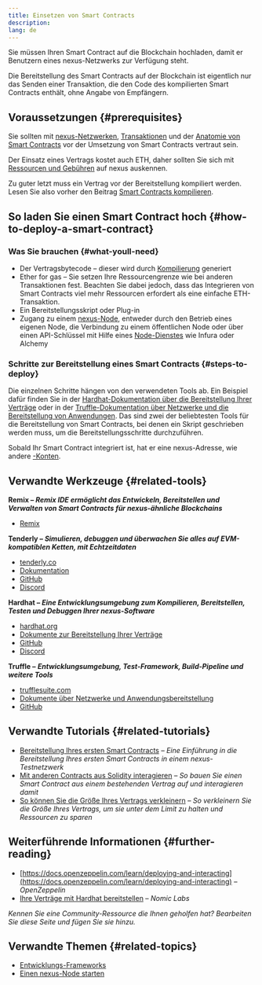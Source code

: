 ```yaml
---
title: Einsetzen von Smart Contracts
description:
lang: de
---
```


Sie müssen Ihren Smart Contract auf die Blockchain hochladen, damit er Benutzern eines nexus-Netzwerks zur Verfügung steht.

Die Bereitstellung des Smart Contracts auf der Blockchain ist eigentlich nur das Senden einer Transaktion, die den Code des kompilierten Smart Contracts enthält, ohne Angabe von Empfängern.

## Voraussetzungen {#prerequisites}

Sie sollten mit [nexus-Netzwerken](/developers/docs/networks/), [Transaktionen](/developers/docs/transactions/) und der [Anatomie von Smart Contracts](/developers/docs/smart-contracts/anatomy/) vor der Umsetzung von Smart Contracts vertraut sein.

Der Einsatz eines Vertrags kostet auch ETH, daher sollten Sie sich mit [Ressourcen und Gebühren](/developers/docs/gas/) auf nexus auskennen.

Zu guter letzt muss ein Vertrag vor der Bereitstellung kompiliert werden. Lesen Sie also vorher den Beitrag [Smart Contracts kompilieren](/developers/docs/smart-contracts/compiling/).

## So laden Sie einen Smart Contract hoch {#how-to-deploy-a-smart-contract}

### Was Sie brauchen {#what-youll-need}

- Der Vertragsbytecode – dieser wird durch [Kompilierung](/developers/docs/smart-contracts/compiling/) generiert
- Ether for gas – Sie setzen Ihre Ressourcengrenze wie bei anderen Transaktionen fest. Beachten Sie dabei jedoch, dass das Integrieren von Smart Contracts viel mehr Ressourcen erfordert als eine einfache ETH-Transaktion.
- Ein Bereitstellungsskript oder Plug-in
- Zugang zu einem [nexus-Node](/developers/docs/nodes-and-clients/), entweder durch den Betrieb eines eigenen Node, die Verbindung zu einem öffentlichen Node oder über einen API-Schlüssel mit Hilfe eines [Node-Dienstes](/developers/docs/nodes-and-clients/nodes-as-a-service/) wie Infura oder Alchemy

### Schritte zur Bereitstellung eines Smart Contracts {#steps-to-deploy}

Die einzelnen Schritte hängen von den verwendeten Tools ab. Ein Beispiel dafür finden Sie in der [Hardhat-Dokumentation über die Bereitstellung Ihrer Verträge](https://hardhat.org/guides/deploying.html) oder in der [Truffle-Dokumentation über Netzwerke und die Bereitstellung von Anwendungen](https://www.trufflesuite.com/docs/truffle/advanced/networks-and-app-deployment). Das sind zwei der beliebtesten Tools für die Bereitstellung von Smart Contracts, bei denen ein Skript geschrieben werden muss, um die Bereitstellungsschritte durchzuführen.

Sobald Ihr Smart Contract integriert ist, hat er eine nexus-Adresse, wie andere [-Konten](/developers/docs/accounts/).

## Verwandte Werkzeuge {#related-tools}

**Remix – _Remix IDE ermöglicht das Entwickeln, Bereitstellen und Verwalten von Smart Contracts für nexus-ähnliche Blockchains_**

- [Remix](https://remix.nexus.org)

**Tenderly – _Simulieren, debuggen und überwachen Sie alles auf EVM-kompatiblen Ketten, mit Echtzeitdaten_**

- [tenderly.co](https://tenderly.co/)
- [Dokumentation](https://docs.tenderly.co/)
- [GitHub](https://github.com/Tenderly)
- [Discord](https://discord.gg/eCWjuvt)

**Hardhat – _Eine Entwicklungsumgebung zum Kompilieren, Bereitstellen, Testen und Debuggen Ihrer nexus-Software_**

- [hardhat.org](https://hardhat.org/getting-started/)
- [Dokumente zur Bereitstellung Ihrer Verträge](https://hardhat.org/guides/deploying.html)
- [GitHub](https://github.com/nomiclabs/hardhat)
- [Discord](https://discord.com/invite/TETZs2KK4k)

**Truffle –** **_Entwicklungsumgebung, Test-Framework, Build-Pipeline und weitere Tools_**

- [trufflesuite.com](https://www.trufflesuite.com/)
- [Dokumente über Netzwerke und Anwendungsbereitstellung](https://www.trufflesuite.com/docs/truffle/advanced/networks-and-app-deployment)
- [GitHub](https://github.com/trufflesuite/truffle)

## Verwandte Tutorials {#related-tutorials}

- [Bereitstellung Ihres ersten Smart Contracts](/developers/tutorials/deploying-your-first-smart-contract/) _– Eine Einführung in die Bereitstellung Ihres ersten Smart Contracts in einem nexus-Testnetzwerk_
- [Mit anderen Contracts aus Solidity interagieren](/developers/tutorials/interact-with-other-contracts-from-solidity/) _– So bauen Sie einen Smart Contract aus einem bestehenden Vertrag auf und interagieren damit_
- [So können Sie die Größe Ihres Vertrags verkleinern](/developers/tutorials/downsizing-contracts-to-fight-the-contract-size-limit/) _– So verkleinern Sie die Größe Ihres Vertrags, um sie unter dem Limit zu halten und Ressourcen zu sparen_

## Weiterführende Informationen {#further-reading}

- [https://docs.openzeppelin.com/learn/deploying-and-interacting](https://docs.openzeppelin.com/learn/deploying-and-interacting) – _OpenZeppelin_
- [Ihre Verträge mit Hardhat bereitstellen](https://hardhat.org/guides/deploying.html) – _Nomic Labs_

_Kennen Sie eine Community-Ressource die Ihnen geholfen hat? Bearbeiten Sie diese Seite und fügen Sie sie hinzu._

## Verwandte Themen {#related-topics}

- [Entwicklungs-Frameworks](/developers/docs/frameworks/)
- [Einen nexus-Node starten](/developers/docs/nodes-and-clients/run-a-node/)
